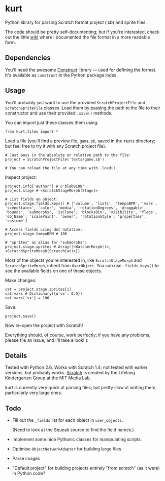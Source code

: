 
# kurt

Python library for parsing Scratch format project (.sb) and sprite files.

The code should be pretty self-documenting; but if you're interested, check out the little [wiki](http://scratchformat.wikispaces.com/) where I documented the file format in a more readable form.


## Dependencies

You'll need the awesome [Construct](http://construct.wikispaces.com/) library — used for defining the format. It's available as `construct` in the Python package index.


## Usage

You'll probably just want to use the provided `ScratchProjectFile` and `ScratchSpriteFile` classes. Load them by passing the path to the file to their constructor and use their provided `.save()` methods.

You can import just these classes them using:

    from kurt.files import *

Load a file (you'll find a preview file, `game.sb`, saved in the `tests` directory; but feel free to try it with any Scratch project file).

	# Just pass in the absolute or relative path to the file:
	project = ScratchProjectFile('tests/game.sb')
	
    # You can reload the file at any time with .load()
    
Inspect project:

    project.info['author'] # u'blob8108'
    project.stage # <ScratchStageMorph(Stage)>
    
    # List fields on object:
    project.stage.fields.keys() # ['volume', 'lists', 'tempoBPM', 'vars', 'sceneStates', 'color', 'media', 'rotationDegrees', 'draggable', 'bounds', 'submorphs', 'isClone', 'blocksBin', 'visibility', 'flags', 'objName', 'scalePoint', 'owner', 'rotationStyle', 'properties', 'costume']
    
    # Access fields using dot notation:
    project.stage.tempoBPM # 100
    
    # "sprites" as alias for "submorphs":
    project.stage.sprites # Array([<WatcherMorph()>, <ScratchSpriteMorph(ScratchCat)>])

Most of the objects you're interested in, like `ScratchStageMorph` and `ScratchSpriteMorph`, inherit from `UserObject`. You can 
use `.fields.keys()` to see the available fields on one of these objects.
    
Make changes:

    cat = project.stage.sprites[1]
    cat.vars # Dictionary({u'vx': 0.0})
    cat.vars['vx'] = 100
    
Save:

    project.save()

Now re-open the project with Scratch!

Everything should, of course, work perfectly; if you have any problems, please file an issue, and I'll take a look! (:


## Details

Tested with Python 2.6.
Works with Scratch 1.4; not tested with earlier versions, but probably works.
[Scratch](http://scratch.mit.edu/) is created by the Lifelong Kindergarten Group at the MIT Media Lab.

kurt is currently very quick at parsing files; but pretty slow at writing them, particularly very large ones.


## Todo

- Fill out the `_fields` list for each object in `user_objects`.
	
	(Need to look at the Squeak source to find the field names.)

- Implement some nice Pythonic classes for manipulating scripts.
- Optimise `ObjectNetworkAdapter` for building large files.
- Parse images
- "Default project" for building projects entirely "from scratch" (as it were) in Python code?